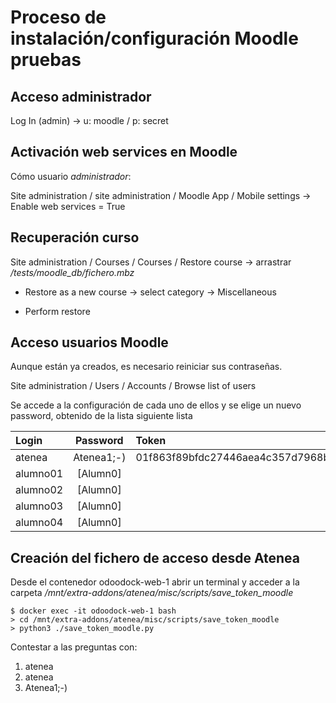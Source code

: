 # Proceso de instalación/configuración Moodle pruebas

## Acceso administrador

Log In (admin) ->  u: moodle / p: secret

## Activación web services en Moodle

Cómo usuario _administrador_:

Site administration / site administration / Moodle App / Mobile settings -> Enable web services =  True
   
## Recuperación curso 

Site administration / Courses / Courses / Restore course -> arrastrar _/tests/moodle_db/fichero.mbz_
  
  - Restore as a new course -> select category -> Miscellaneous 
  
  - Perform restore

## Acceso usuarios Moodle

Aunque están ya creados, es necesario reiniciar sus contraseñas.

Site administration / Users / Accounts / Browse list of users

Se accede a la configuración de cada uno de ellos y se elige un nuevo password, obtenido de la lista siguiente lista

| Login  | Password   | Token |
| :--    | :-------:  | :--------- | 
| atenea | Atenea1;-) | 01f863f89bfdc27446aea4c357d7968b |
| alumno01 | [Alumn0] |    |
| alumno02 | [Alumn0] |    |
| alumno03 | [Alumn0] |    |
| alumno04 | [Alumn0] |    |

## Creación del fichero de acceso desde Atenea

Desde el contenedor odoodock-web-1 abrir un terminal y acceder a la carpeta _/mnt/extra-addons/atenea/misc/scripts/save_token_moodle_

```
$ docker exec -it odoodock-web-1 bash 
> cd /mnt/extra-addons/atenea/misc/scripts/save_token_moodle
> python3 ./save_token_moodle.py
```

Contestar a las preguntas con:

  1. atenea
  2. atenea
  3. Atenea1;-)